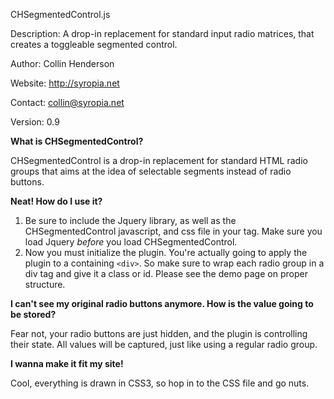 CHSegmentedControl.js

Description: A drop-in replacement for standard input radio matrices, that creates a toggleable segmented control.

Author: Collin Henderson

Website: http://syropia.net

Contact: collin@syropia.net

Version: 0.9


**What is CHSegmentedControl?**

CHSegmentedControl is a drop-in replacement for standard HTML radio groups that aims at the idea of selectable segments instead of radio buttons.

**Neat! How do I use it?**

1. Be sure to include the Jquery library, as well as the CHSegmentedControl javascript, and css file in your <head> tag. Make sure you load Jquery _before_ you load CHSegmentedControl.
2. Now you must initialize the plugin. You're actually going to apply the plugin to a containing `<div>`. So make sure to wrap each radio group in a div tag and give it a class or id. Please see the demo page on proper structure.

**I can't see my original radio buttons anymore. How is the value going to be stored?**

Fear not, your radio buttons are just hidden, and the plugin is controlling their state. All values will be captured, just like using a regular radio group.

**I wanna make it fit my site!**

Cool, everything is drawn in CSS3, so hop in to the CSS file and go nuts.